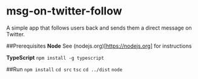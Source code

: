 # msg-on-twitter-follow
A simple app that follows users back and sends them a direct message on Twitter.

##Prerequisites
**Node**
See (nodejs.org)[https://nodejs.org] for instructions

**TypeScript**
`npm install -g typescript`

##Run
`npm install`
`cd src`
`tsc`
`cd ../dist`
`node`